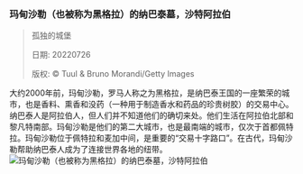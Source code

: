 ### 玛甸沙勒（也被称为黑格拉）的纳巴泰墓，沙特阿拉伯
> 孤独的城堡> > 日期: 20220726> > 版权: © Tuul & Bruno Morandi/Getty Images
   
 大约2000年前，玛甸沙勒，罗马人称之为黑格拉，是纳巴泰王国的一座繁荣的城市，也是香料、熏香和没药（一种用于制造香水和药品的珍贵树胶）的交易中心。纳巴泰人是阿拉伯人，但人们并不知道他们的确切来处。他们生活在阿拉伯北部和黎凡特南部。玛甸沙勒是他们的第二大城市，也是最南端的城市，仅次于首都佩特拉。玛甸沙勒位于佩特拉和麦加中间，是重要的“交易十字路口”。在古代，玛甸沙勒帮助纳巴泰人成为了连接世界各地的纽带。
![玛甸沙勒（也被称为黑格拉）的纳巴泰墓，沙特阿拉伯](https://s.cn.bing.net/th?id=OHR.NabateanTomb_ZH-CN5770360385_1920x1080.jpg&rf=LaDigue_1920x1080.jpg)